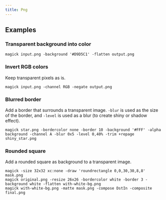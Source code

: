 ```yaml
---
title: Png
---
```


## Examples

### Transparent background into color

```shell
magick input.png -background '#D9D5C1' -flatten output.png
```

### Invert RGB colors

Keep transparent pixels as is.

```shell
magick input.png -channel RGB -negate output.png
```

### Blurred border

Add a border that surrounds a transparent image.
`-blur` is used as the size of the border,
and `-level` is used as a blur (to create shiny or shadow effect).

```shell
magick star.png -bordercolor none -border 10 -background '#FFF' -alpha background -channel A -blur 0x5 -level 0,40% -trim +repage shiny_star.png
```

### Rounded square

Add a rounded square as background to a transparent image.

```shell
magick -size 32x32 xc:none -draw 'roundrectangle 0,0,30,30,8,8' mask.png
magick original.png -resize 26x26 -bordercolor white -border 3 -background white -flatten with-white-bg.png
magick with-white-bg.png -matte mask.png -compose DstIn -composite final.png
```
